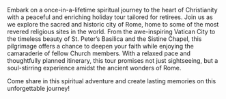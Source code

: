 Embark on a once-in-a-lifetime spiritual journey to the heart of Christianity with a peaceful and enriching holiday tour tailored for retirees. Join us as we explore the sacred and historic city of Rome, home to some of the most revered religious sites in the world. From the awe-inspiring Vatican City to the timeless beauty of St. Peter’s Basilica and the Sistine Chapel, this pilgrimage offers a chance to deepen your faith while enjoying the camaraderie of fellow Church members. With a relaxed pace and thoughtfully planned itinerary, this tour promises not just sightseeing, but a soul-stirring experience amidst the ancient wonders of Rome.

Come share in this spiritual adventure and create lasting memories on this unforgettable journey!
